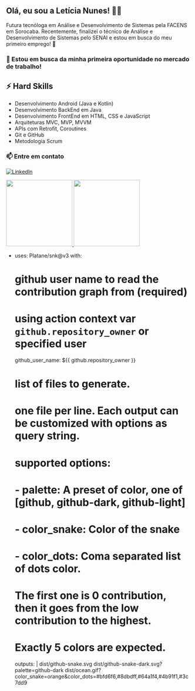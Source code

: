 ## Olá, eu sou a Letícia Nunes! 👩‍💻

Futura tecnóloga em Análise e Desenvolvimento de Sistemas pela FACENS em Sorocaba. Recentemente, finalizei o técnico de Análise e Desenvolvimento de Sistemas pelo SENAI e estou em busca do meu primeiro emprego! 👀

### 💼 Estou em busca da minha primeira oportunidade no mercado de trabalho!

## ⚡ Hard Skills
- Desenvolvimento Android (Java e Kotlin)
- Desenvolvimento BackEnd em Java
- Desenvolvimento FrontEnd em HTML, CSS e JavaScript
- Arquiteturas MVC, MVP, MVVM
- APIs com Retrofit, Coroutines
- Git e GitHub
- Metodologia Scrum

### 📫 Entre em contato
[![LinkedIn](https://img.shields.io/badge/LinkedIn-0077B5?style=for-the-badge&logo=linkedin&logoColor=white)](https://www.linkedin.com/in/leticia-nunes-a714621a1/)



<div>
  <a href="https://github.com/leticianunesdev">
    <img loading="lazy" height="180em" src="https://github-readme-stats.vercel.app/api/top-langs/?username=leticianunesdev&layout=compact&langs_count=7&theme=dracula"/>
    <img loading="lazy" height="180em" src="https://github-readme-stats.vercel.app/api?username=leticianunesdev&show_icons=true&theme=dracula&include_all_commits=true&count_private=true"/>
  </a>
</div>

- uses: Platane/snk@v3
  with:
    # github user name to read the contribution graph from (**required**)
    # using action context var `github.repository_owner` or specified user
    github_user_name: ${{ github.repository_owner }}

    # list of files to generate.
    # one file per line. Each output can be customized with options as query string.
    #
    #  supported options:
    #  - palette:     A preset of color, one of [github, github-dark, github-light]
    #  - color_snake: Color of the snake
    #  - color_dots:  Coma separated list of dots color.
    #                 The first one is 0 contribution, then it goes from the low contribution to the highest.
    #                 Exactly 5 colors are expected.
    outputs: |
      dist/github-snake.svg
      dist/github-snake-dark.svg?palette=github-dark
      dist/ocean.gif?color_snake=orange&color_dots=#bfd6f6,#8dbdff,#64a1f4,#4b91f1,#3c7dd9


